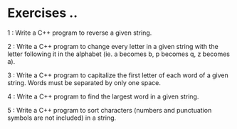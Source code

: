 # Exercises ..

1 : Write a C++ program to reverse a given string.

2 : Write a C++ program to change every letter in a given string with the letter following it in the alphabet (ie. a becomes b, p becomes q, z becomes a).

3 : Write a C++ program to capitalize the first letter of each word of a given string. Words must be separated by only one space.

4 : Write a C++ program to find the largest word in a given string.

5 : Write a C++ program to sort characters (numbers and punctuation symbols are not included) in a string.

